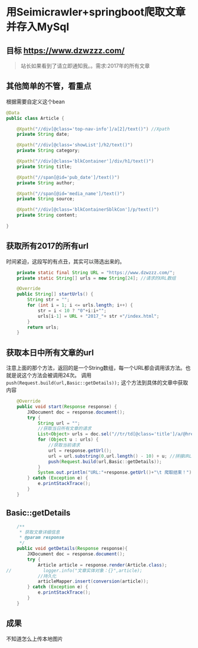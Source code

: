 # 用Seimicrawler+springboot爬取文章并存入MySql
## 目标 https://www.dzwzzz.com/ 
> 站长如果看到了请立即通知我。。需求:2017年的所有文章
## 其他简单的不管，看重点
根据需要自定义这个bean
``` java
@Data
public class Article {

    @Xpath("//div[@class='top-nav-info']/a[2]/text()") //Xpath
    private String date;

    @Xpath("//div[@class='showList']/h2/text()")
    private String category;

    @Xpath("//div[@class='blkContainer']/div/h1/text()")
    private String title;

    @Xpath("//span[@id='pub_date']/text()")
    private String author;

    @Xpath("//span[@id='media_name']/text()")
    private String source;

    @Xpath("//div[@class='blkContainerSblkCon']/p/text()")
    private String content;
    
}
```
## 获取所有2017的所有url
时间紧迫，这段写的有点丑，其实可以筛选出来的。

``` java
    private static final String URL = "https://www.dzwzzz.com/";
    private static String[] urls = new String[24]; //请求的URL数组

    @Override
    public String[] startUrls() {
        String str = "";
        for (int i = 1; i <= urls.length; i++) {
            str = i < 10 ? "0"+i:i+"";
            urls[i-1] = URL + "2017_"+ str +"/index.html";
        }
        return urls;
    }
```
## 获取本日中所有文章的url
注意上面的那个方法，返回的是一个String数组，每一个URL都会调用该方法。也就是说这个方法会被调用24次。
调用` push(Request.build(url,Basic::getDetails)); ` 这个方法到具体的文章中获取内容
``` java
    @Override
    public void start(Response response) {
        JXDocument doc = response.document();
        try {
            String url = "";
            //获取当日所有文章的请求
            List<Object> urls = doc.sel("//tr/td[@class='title']/a/@href");
            for (Object u : urls) {
                //获取当前请求
                url = response.getUrl();
                url = url.substring(0,url.length() - 10) + u; //拼接URL
                push(Request.build(url,Basic::getDetails));
            }
            System.out.println("URL:"+response.getUrl()+"\t 爬取结束！");
        } catch (Exception e) {
            e.printStackTrace();
        }
    }
```
## Basic::getDetails
``` java
    /**
     * 获取文章详细信息
     * @param response
     */
    public void getDetails(Response response){
        JXDocument doc = response.document();
        try {
            Article article = response.render(Article.class);
//            logger.info("文章实体对象：{}",article);
            //持久化
            articleMapper.insert(conversion(article));
        } catch (Exception e) {
            e.printStackTrace();
        }
    }
```
## 成果
不知道怎么上传本地图片

